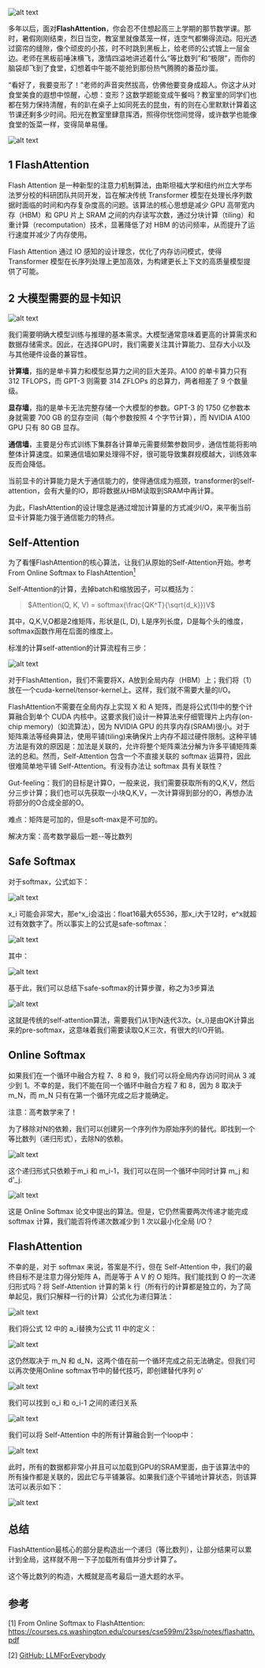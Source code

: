 ![alt text](assest/看懂FlashAttention需要的数学储备是？高考数学最后一道大题！/1.PNG)

多年以后，面对**FlashAttention**，你会忍不住想起高三上学期的那节数学课。那时，暑假刚刚结束，烈日当空，教室里就像蒸笼一样，连空气都懒得流动。阳光透过窗帘的缝隙，像个顽皮的小孩，时不时跳到黑板上，给老师的公式镀上一层金边。老师在黑板前唾沫横飞，激情四溢地讲述着什么“等比数列”和“极限”，而你的脑袋却飞到了食堂，幻想着中午能不能抢到那份热气腾腾的番茄炒蛋。

“看好了，我要变形了！”老师的声音突然拔高，仿佛他要变身成超人。你这才从对食堂美食的遐想中惊醒，心想：变形？这数学题能变成午餐吗？教室里的同学们也都在努力保持清醒，有的趴在桌子上如同死去的昆虫，有的则在心里默默计算着这节课还剩多少时间。阳光在教室里肆意挥洒，照得你恍惚间觉得，或许数学也能像食堂的饭菜一样，变得简单易懂。

![alt text](assest/看懂FlashAttention需要的数学储备是？高考数学最后一道大题！/2.PNG)

## 1 FlashAttention

Flash Attention 是一种新型的注意力机制算法，由斯坦福大学和纽约州立大学布法罗分校的科研团队共同开发，旨在解决传统 Transformer 模型在处理长序列数据时面临的时间和内存复杂度高的问题。该算法的核心思想是减少 GPU 高带宽内存（HBM）和 GPU 片上 SRAM 之间的内存读写次数，通过分块计算（tiling）和重计算（recomputation）技术，显著降低了对 HBM 的访问频率，从而提升了运行速度并减少了内存使用。

Flash Attention 通过 IO 感知的设计理念，优化了内存访问模式，使得 Transformer 模型在长序列处理上更加高效，为构建更长上下文的高质量模型提供了可能。

## 2 大模型需要的显卡知识

![alt text](assest/看懂FlashAttention需要的数学储备是？高考数学最后一道大题！/3.PNG)

我们需要明确大模型训练与推理的基本需求。大模型通常意味着更高的计算需求和数据存储需求。因此，在选择GPU时，我们需要关注其计算能力、显存大小以及与其他硬件设备的兼容性。

**计算墙**，指的是单卡算力和模型总算力之间的巨大差异。A100 的单卡算力只有 312 TFLOPS，而 GPT-3 则需要 314 ZFLOPs 的总算力，两者相差了 9 个数量级。

**显存墙**，指的是单卡无法完整存储一个大模型的参数。GPT-3 的 1750 亿参数本身就需要 700 GB 的显存空间（每个参数按照 4 个字节计算），而 NVIDIA A100 GPU 只有 80 GB 显存。

**通信墙**，主要是分布式训练下集群各计算单元需要频繁参数同步，通信性能将影响整体计算速度。如果通信墙如果处理得不好，很可能导致集群规模越大，训练效率反而会降低。

当前显卡的计算能力是大于通信能力的，使得通信成为瓶颈，transformer的self-attention，会有大量的IO，即将数据从HBM读取到SRAM中再计算。

为此，FlashAttention的设计理念是通过增加计算量的方式减少I/O，来平衡当前显卡计算能力强于通信能力的特点。

## Self-Attention

为了看懂FlashAttention的核心算法，让我们从原始的Self-Attention开始。参考From Online Softmax to FlashAttention[<sup>1</sup>](#refer-anchor-1)

Self-Attention的计算，去掉batch和缩放因子，可以概括为：

> $Attention(Q, K, V) = softmax(\frac{QK^T}{\sqrt{d_k}})V$

其中，Q,K,V,O都是2维矩阵，形状是(L, D), L是序列长度，D是每个头的维度，softmax函数作用在后面的维度上。

标准的计算self-attention的计算流程有三步：

![alt text](assest/看懂FlashAttention需要的数学储备是？高考数学最后一道大题！/4.PNG)

对于FlashAttention，我们不需要将X，A放到全局内存（HBM）上；我们将（1）放在一个cuda-kernel/tensor-kernel上。这样，我们就不需要大量的I/O。

FlashAttention不需要在全局内存上实现 X 和 A 矩阵，而是将公式(1)中的整个计算融合到单个 CUDA 内核中。这要求我们设计一种算法来仔细管理片上内存(on-chip memory)（如流算法），因为 NVIDIA GPU 的共享内存(SRAM)很小。对于矩阵乘法等经典算法，使用平铺(tiling)来确保片上内存不超过硬件限制。这种平铺方法是有效的原因是：加法是关联的，允许将整个矩阵乘法分解为许多平铺矩阵乘法的总和。然而，Self-Attention 包含一个不直接关联的 softmax 运算符，因此很难简单地平铺 Self-Attention。有没有办法让 softmax 具有关联性？

Gut-feeling：我们的目标是计算O，一般来说，我们需要获取所有的Q,K,V，然后分三步计算；我们也可以先获取一小块Q,K,V，一次计算得到部分的O，再想办法将部分的O合成全部的O。

难点：矩阵是可加的，但是soft-max是不可加的。

解决方案：高考数学最后一题--等比数列

## Safe Softmax
对于softmax，公式如下：

![alt text](assest/看懂FlashAttention需要的数学储备是？高考数学最后一道大题！/5.PNG)

x_i 可能会非常大，那e^x_i会溢出：float16最大65536，那x_i大于12时，e^x就超过有效数字了。所以事实上的公式是safe-softmax：

![alt text](assest/看懂FlashAttention需要的数学储备是？高考数学最后一道大题！/6.PNG)

其中：

![alt text](assest/看懂FlashAttention需要的数学储备是？高考数学最后一道大题！/7.PNG)

基于此，我们可以总结下safe-softmax的计算步骤，称之为3步算法

![alt text](assest/看懂FlashAttention需要的数学储备是？高考数学最后一道大题！/8.PNG)

这就是传统的self-attention算法，需要我们从1到N迭代3次。{x_i}是由QK计算出来的pre-softmax，这意味着我们需要读取Q,K三次，有很大的I/O开销。

## Online Softmax
如果我们在一个循环中融合方程 7、8 和 9，我们可以将全局内存访问时间从 3 减少到 1。不幸的是，我们不能在同一个循环中融合方程 7 和 8，因为 8 取决于 m_N，而 m_N 只有在第一个循环完成之后才能确定。

注意：高考数学来了！

为了移除对N的依赖，我们可以创建另一个序列作为原始序列的替代。即找到一个等比数列（递归形式），去除N的依赖。

![alt text](assest/看懂FlashAttention需要的数学储备是？高考数学最后一道大题！/9.PNG)

这个递归形式只依赖于m_i 和 m_i-1，我们可以在同一个循环中同时计算 m_j 和 d'_j.

![alt text](assest/看懂FlashAttention需要的数学储备是？高考数学最后一道大题！/10.PNG)

这是 Online Softmax 论文中提出的算法。但是，它仍然需要两次传递才能完成 softmax 计算，我们能否将传递次数减少到 1 次以最小化全局 I/O？

## FlashAttention

不幸的是，对于 softmax 来说，答案是不行，但在 Self-Attention 中，我们的最终目标不是注意力得分矩阵 A，而是等于 A V 的 O 矩阵。我们能找到 O 的一次递归形式吗？将 Self-Attention 计算的第 k 行（所有行的计算都是独立的，为了简单起见，我们只解释一行的计算）公式化为递归算法：

![alt text](assest/看懂FlashAttention需要的数学储备是？高考数学最后一道大题！/11.PNG)

我们将公式 12 中的 a_i替换为公式 11 中的定义：

![alt text](assest/看懂FlashAttention需要的数学储备是？高考数学最后一道大题！/12.PNG)

这仍然取决于 m_N 和 d_N，这两个值在前一个循环完成之前无法确定。但我们可以再次使用Online softmax节中的替代技巧，即创建替代序列 o'

![alt text](assest/看懂FlashAttention需要的数学储备是？高考数学最后一道大题！/13.PNG)

我们可以找到 o_i 和 o_i-1 之间的递归关系

![alt text](assest/看懂FlashAttention需要的数学储备是？高考数学最后一道大题！/14.PNG)

我们可以将 Self-Attention 中的所有计算融合到一个loop中：

![alt text](assest/看懂FlashAttention需要的数学储备是？高考数学最后一道大题！/15.PNG)

此时，所有的数据都非常小并且可以加载到GPU的SRAM里面，由于该算法中的所有操作都是关联的，因此它与平铺兼容。如果我们逐个平铺地计算状态，则该算法可以表示如下：

![alt text](assest/看懂FlashAttention需要的数学储备是？高考数学最后一道大题！/16.PNG)

## 总结
FlashAttention最核心的部分是构造出一个递归（等比数列），让部分结果可以累计到全局，这样就不用一下子加载所有值并分步计算了。

这个等比数列的构造，大概就是高考最后一道大题的水平。


## 参考

<div id="refer-anchor-1"></div>

[1] From Online Softmax to FlashAttention: https://courses.cs.washington.edu/courses/cse599m/23sp/notes/flashattn.pdf

[2] [GitHub: LLMForEverybody](https://github.com/luhengshiwo/LLMForEverybody)